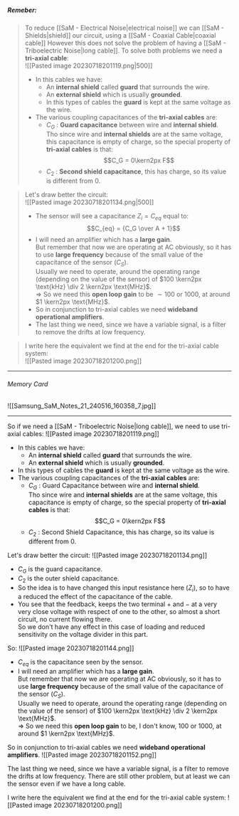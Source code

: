 ##### ***Remeber***:

> To reduce [[SaM - Electrical Noise|electrical noise]] we can [[SaM - Shields|shield]] our circuit, using a [[SaM - Coaxial Cable|coaxial cable]]
> However this does not solve the problem of having a [[SaM - Triboelectric Noise|long cable]].
> To solve both problems we need a **tri-axial cable**:<br>![[Pasted image 20230718201119.png|500]]
> - In this cables we have:
> 	- An **internal shield** called **guard** that surrounds the wire.
> 	- An **external shield** which is usually **grounded**.
> 	- In this types of cables the **guard** is kept at the same voltage as the wire.
> - The various coupling capacitances of the **tri-axial cables** are:
> 	- $C_G$ : **Guard capacitance** between wire and **internal shield**.<br>Tho since wire and **internal shields** are at the same voltage, this capacitance is empty of charge, so the special property of **tri-axial cables** is that:$$C_G = 0\kern2px F$$
> 	- $C_2$ : **Second shield capacitance**, this has charge, so its value is different from $0$.

> Let's draw better the circuit:<br>![[Pasted image 20230718201134.png|500]]
> - The sensor will see a capacitance $Z_i = C_{eq}$ equal to:$$C_{eq} = {C_G \over A + 1}$$
> - I will need an amplifier which has a **large gain**.<br>But remember that now we are operating at AC obviously, so it has to use **large frequency** because of the small value of the capacitance of the sensor ($C_S$).<br>Usually we need to operate, around the operating range (depending on the value of the sensor) of $100 \kern2px \text{kHz} \div 2 \kern2px \text{MHz}$.<br>⇒ So we need this **open loop gain** to be $\sim 100$ or $1000$, at around $1 \kern2px \text{MHz}$.
> - So in conjunction to tri-axial cables we need **wideband operational amplifiers**.
> - The last thing we need, since we have a variable signal, is a filter to remove the drifts at low frequency.

> I write here the equivalent we find at the end for the tri-axial cable system:<br>![[Pasted image 20230718201200.png]]

---
###### Memory Card
![[Samsung_SaM_Notes_21_240516_160358_7.jpg]]

---

So if we need a [[SaM - Triboelectric Noise|long cable]], we need to use tri-axial cables:
![[Pasted image 20230718201119.png]]
- In this cables we have:
	- An **internal shield** called **guard** that surrounds the wire.
	- An **external shield** which is usually **grounded**.
- In this types of cables the **guard** is kept at the same voltage as the wire.
- The various coupling capacitances of the **tri-axial cables** are:
	- $C_G$ : Guard Capacitance between wire and **internal shield**.<br>Tho since wire and **internal shields** are at the same voltage, this capacitance is empty of charge, so the special property of **tri-axial cables** is that:$$C_G = 0\kern2px F$$
	- $C_2$ : Second Shield Capacitance, this has charge, so its value is different from $0$.

Let's draw better the circuit:
![[Pasted image 20230718201134.png]]
- $C_G$ is the guard capacitance.
- $C_2$  is the outer shield capacitance.
- So the idea is to have changed this input resistance here ($Z_i$), so to have a reduced the effect of the capacitance of the cable.
- You see that the feedback, keeps the two terminal $+$ and $-$ at a very very close voltage with respect of one to the other, so almost a short circuit, no current flowing there.<br>So we don't have any effect in this case of loading and reduced sensitivity on the voltage divider in this part.

So:
![[Pasted image 20230718201144.png]]
- $C_{eq}$ is the capacitance seen by the sensor.
- I will need an amplifier which has a **large gain**.<br>But remember that now we are operating at AC obviously, so it has to use **large frequency** because of the small value of the capacitance of the sensor ($C_S$).<br>Usually we need to operate, around the operating range (depending on the value of the sensor) of $100 \kern2px \text{kHz} \div 2 \kern2px \text{MHz}$.<br>⇒ So we need this **open loop gain** to be, I don't know, $100$ or $1000$, at around $1 \kern2px \text{MHz}$.

So in conjunction to tri-axial cables we need **wideband operational amplifiers**.
![[Pasted image 20230718201152.png]]

The last thing we need, since we have a variable signal, is a filter to remove the drifts at low frequency.
There are still other problem, but at least we can the sensor even if we have a long cable.

I write here the equivalent we find at the end for the tri-axial cable system:
![[Pasted image 20230718201200.png]]
